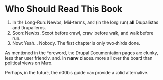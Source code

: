# Who Should Read This Book

1. In the Long-Run: Newbs, Mid-terms, and \(in the long run\) **all** Drupalistas and Drupalleros.
2. Soon: Newbs. Scoot before crawl, crawl before walk, and walk before run.
3. Now: Yeah... Nobody. The first chapter is only two-thirds done.

As mentioned in the Foreword, the Drupal Documentation pages are clunky, less than user friendly, and, in **many** places, more all over the board than political views on Marx.

Perhaps, in the future, the n00b's guide can provide a solid alternative.